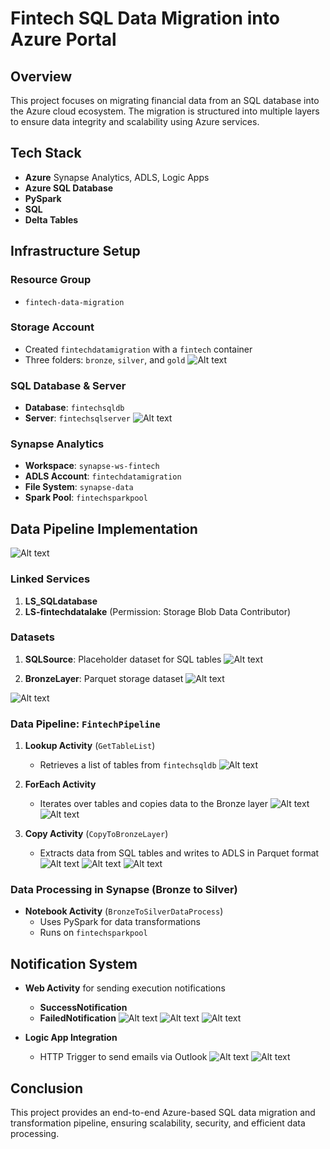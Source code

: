 # Fintech SQL Data Migration into Azure Portal

## Overview
This project focuses on migrating financial data from an SQL database into the Azure cloud ecosystem. The migration is structured into multiple layers to ensure data integrity and scalability using Azure services.

## Tech Stack
- **Azure**  Synapse Analytics, ADLS, Logic Apps
- **Azure SQL Database**
- **PySpark**
- **SQL**
- **Delta Tables**

## Infrastructure Setup
### Resource Group
- `fintech-data-migration`

### Storage Account
- Created `fintechdatamigration` with a `fintech` container
- Three folders: `bronze`, `silver`, and `gold`
![Alt text](snaps/containers-folders.PNG)

### SQL Database & Server
- **Database**: `fintechsqldb`
- **Server**: `fintechsqlserver`
![Alt text](snaps/sql-tables.PNG)

### Synapse Analytics
- **Workspace**: `synapse-ws-fintech`
- **ADLS Account**: `fintechdatamigration`
- **File System**: `synapse-data`
- **Spark Pool**: `fintechsparkpool`

## Data Pipeline Implementation
![Alt text](snaps/complete-pipeline.PNG)

### Linked Services
1. **LS_SQLdatabase**
2. **LS-fintechdatalake** (Permission: Storage Blob Data Contributor)

### Datasets
1. **SQLSource**: Placeholder dataset for SQL tables
![Alt text](snaps/sql-source-dataset.PNG)

3. **BronzeLayer**: Parquet storage dataset
![Alt text](snaps/bronze-layer-dataset-1.PNG)

![Alt text](snaps/bronze-layer-dataset-2.PNG)

### Data Pipeline: `FintechPipeline`
1. **Lookup Activity** (`GetTableList`)
   - Retrieves a list of tables from `fintechsqldb`
![Alt text](snaps/lookup-activity.PNG)

2. **ForEach Activity**
   - Iterates over tables and copies data to the Bronze layer
![Alt text](snaps/for-each-activity.PNG)
![Alt text](snaps/for-each-activity-expression.PNG)

3. **Copy Activity** (`CopyToBronzeLayer`)
   - Extracts data from SQL tables and writes to ADLS in Parquet format
![Alt text](snaps/copy-activity-1.PNG)
![Alt text](snaps/copy-activity-source.PNG)
![Alt text](snaps/copy-activity-sink.PNG)

### Data Processing in Synapse (Bronze to Silver)
- **Notebook Activity** (`BronzeToSilverDataProcess`)
  - Uses PySpark for data transformations
  - Runs on `fintechsparkpool`

## Notification System
- **Web Activity** for sending execution notifications
  - **SuccessNotification**
  - **FailedNotification**
![Alt text](snaps/web-activity-1.PNG)
![Alt text](snaps/web-activity-success.PNG)
![Alt text](snaps/web-activity-failure.PNG)

- **Logic App Integration**
  - HTTP Trigger to send emails via Outlook
![Alt text](snaps/logic-app-2.PNG)
![Alt text](snaps/logic-app-1.PNG)


## Conclusion
This project provides an end-to-end Azure-based SQL data migration and transformation pipeline, ensuring scalability, security, and efficient data processing.
